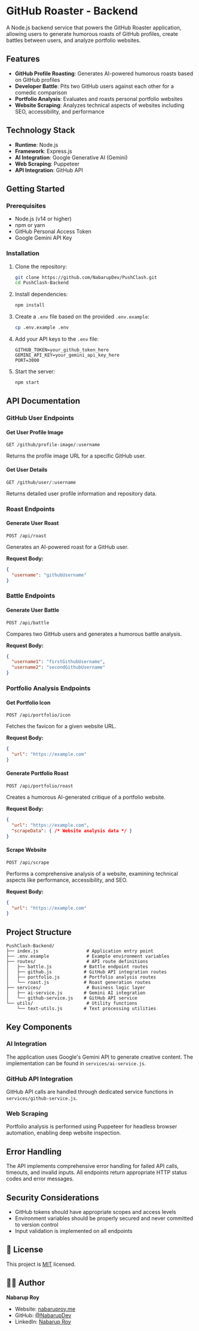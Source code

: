 # GitHub Roaster - Backend

A Node.js backend service that powers the GitHub Roaster application, allowing users to generate humorous roasts of GitHub profiles, create battles between users, and analyze portfolio websites.

## Features

- **GitHub Profile Roasting**: Generates AI-powered humorous roasts based on GitHub profiles
- **Developer Battle**: Pits two GitHub users against each other for a comedic comparison
- **Portfolio Analysis**: Evaluates and roasts personal portfolio websites
- **Website Scraping**: Analyzes technical aspects of websites including SEO, accessibility, and performance

## Technology Stack

- **Runtime**: Node.js
- **Framework**: Express.js
- **AI Integration**: Google Generative AI (Gemini)
- **Web Scraping**: Puppeteer
- **API Integration**: GitHub API

## Getting Started

### Prerequisites

- Node.js (v14 or higher)
- npm or yarn
- GitHub Personal Access Token
- Google Gemini API Key

### Installation

1. Clone the repository:
   ```bash
   git clone https://github.com/NabarupDev/PushClash.git
   cd PushClash-Backend
   ```

2. Install dependencies:
   ```bash
   npm install
   ```

3. Create a `.env` file based on the provided `.env.example`:
   ```bash
   cp .env.example .env
   ```

4. Add your API keys to the `.env` file:
   ```
   GITHUB_TOKEN=your_github_token_here
   GEMINI_API_KEY=your_gemini_api_key_here
   PORT=3000
   ```

5. Start the server:
   ```bash
   npm start
   ```

## API Documentation

### GitHub User Endpoints

#### Get User Profile Image
```
GET /github/profile-image/:username
```
Returns the profile image URL for a specific GitHub user.

#### Get User Details
```
GET /github/user/:username
```
Returns detailed user profile information and repository data.

### Roast Endpoints

#### Generate User Roast
```
POST /api/roast
```
Generates an AI-powered roast for a GitHub user.

**Request Body:**
```json
{
  "username": "githubUsername"
}
```

### Battle Endpoints

#### Generate User Battle
```
POST /api/battle
```
Compares two GitHub users and generates a humorous battle analysis.

**Request Body:**
```json
{
  "username1": "firstGithubUsername",
  "username2": "secondGithubUsername"
}
```

### Portfolio Analysis Endpoints

#### Get Portfolio Icon
```
POST /api/portfolio/icon
```
Fetches the favicon for a given website URL.

**Request Body:**
```json
{
  "url": "https://example.com"
}
```

#### Generate Portfolio Roast
```
POST /api/portfolio/roast
```
Creates a humorous AI-generated critique of a portfolio website.

**Request Body:**
```json
{
  "url": "https://example.com",
  "scrapeData": { /* Website analysis data */ }
}
```

#### Scrape Website
```
POST /api/scrape
```
Performs a comprehensive analysis of a website, examining technical aspects like performance, accessibility, and SEO.

**Request Body:**
```json
{
  "url": "https://example.com"
}
```

## Project Structure

```
PushClash-Backend/
├── index.js                  # Application entry point
├── .env.example              # Example environment variables
├── routes/                   # API route definitions
│   ├── battle.js            # Battle endpoint routes
│   ├── github.js            # GitHub API integration routes
│   ├── portfolio.js         # Portfolio analysis routes
│   └── roast.js             # Roast generation routes
├── services/                 # Business logic layer
│   ├── ai-service.js        # Gemini AI integration
│   └── github-service.js    # GitHub API service
└── utils/                    # Utility functions
    └── text-utils.js        # Text processing utilities
```

## Key Components

### AI Integration

The application uses Google's Gemini API to generate creative content. The implementation can be found in `services/ai-service.js`.

### GitHub API Integration

GitHub API calls are handled through dedicated service functions in `services/github-service.js`.

### Web Scraping

Portfolio analysis is performed using Puppeteer for headless browser automation, enabling deep website inspection.

## Error Handling

The API implements comprehensive error handling for failed API calls, timeouts, and invalid inputs. All endpoints return appropriate HTTP status codes and error messages.

## Security Considerations

- GitHub tokens should have appropriate scopes and access levels
- Environment variables should be properly secured and never committed to version control
- Input validation is implemented on all endpoints

## 📝 License

This project is [MIT](LICENSE) licensed.

## 👨‍💻 Author

**Nabarup Roy**

- Website: [nabaruproy.me](https://nabaruproy.me/)
- GitHub: [@NabarupDev](https://github.com/NabarupDev)
- LinkedIn: [Nabarup Roy](https://linkedin.com/in/nabarup-roy)
